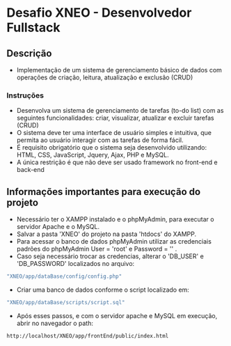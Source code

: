 # Desafio XNEO - Desenvolvedor Fullstack

## Descrição
- Implementação de um sistema de gerenciamento básico de dados com operações de criação, leitura, atualização e exclusão (CRUD)

### Instruções
- Desenvolva um sistema de gerenciamento de tarefas (to-do list) com as seguintes funcionalidades: criar, visualizar, atualizar e excluir tarefas (CRUD)
- O sistema deve ter uma interface de usuário simples e intuitiva, que permita ao usuário interagir com as tarefas de forma fácil.
- É requisito obrigatório que o sistema seja desenvolvido utilizando: HTML, CSS, JavaScript, Jquery, Ajax, PHP e MySQL.
- A única restrição é que não deve ser usado framework no front-end e back-end

## Informações importantes para execução do projeto
- Necessário ter o XAMPP instalado e o phpMyAdmin, para executar o servidor Apache e o MySQL.
- Salvar a pasta 'XNEO' do projeto na pasta 'htdocs' do XAMPP.
- Para acessar o banco de dados phpMyAdmin utilizar as credenciais padrões do phpMyAdmin User = 'root' e Password = '' .
- Caso seja necessário trocar as credencias, alterar o 'DB_USER' e 'DB_PASSWORD' localizados no arquivo:
```bash
"XNEO/app/dataBase/config/config.php"
```
- Criar uma banco de dados conforme o script localizado em:
```bash
"XNEO/app/dataBase/scripts/script.sql"
```
- Após esses passos, e com o servidor apache e MySQL em execução, abrir no navegador o path:
```bash
http://localhost/XNEO/app/frontEnd/public/index.html
```
